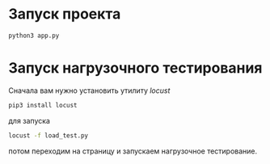 # Запуск проекта
```bash
python3 app.py
```
# Запуск нагрузочного тестирования
Сначала вам нужно установить утилиту *locust*
```bash
pip3 install locust
```
для запуска
```bash
locust -f load_test.py
```
потом переходим на страницу и запускаем нагрузочное тестирование.